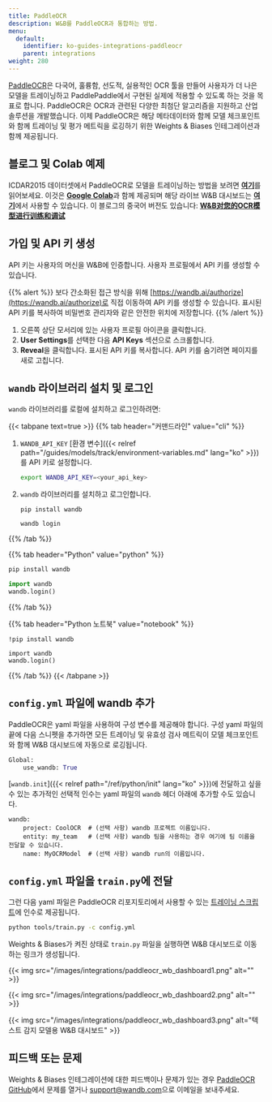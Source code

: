 ```yaml
---
title: PaddleOCR
description: W&B를 PaddleOCR과 통합하는 방법.
menu:
  default:
    identifier: ko-guides-integrations-paddleocr
    parent: integrations
weight: 280
---
```


[PaddleOCR](https://github.com/PaddlePaddle/PaddleOCR)은 다국어, 훌륭함, 선도적, 실용적인 OCR 툴을 만들어 사용자가 더 나은 모델을 트레이닝하고 PaddlePaddle에서 구현된 실제에 적용할 수 있도록 하는 것을 목표로 합니다. PaddleOCR은 OCR과 관련된 다양한 최첨단 알고리즘을 지원하고 산업 솔루션을 개발했습니다. 이제 PaddleOCR은 해당 메타데이터와 함께 모델 체크포인트와 함께 트레이닝 및 평가 메트릭을 로깅하기 위한 Weights & Biases 인테그레이션과 함께 제공됩니다.

## 블로그 및 Colab 예제

ICDAR2015 데이터셋에서 PaddleOCR로 모델을 트레이닝하는 방법을 보려면 [**여기**](https://wandb.ai/manan-goel/text_detection/reports/Train-and-Debug-Your-OCR-Models-with-PaddleOCR-and-W-B--VmlldzoyMDUwMDIw)를 읽어보세요. 이것은 [**Google Colab**](https://colab.research.google.com/drive/1id2VTIQ5-M1TElAkzjzobUCdGeJeW-nV?usp=sharing)과 함께 제공되며 해당 라이브 W&B 대시보드는 [**여기**](https://wandb.ai/manan-goel/text_detection)에서 사용할 수 있습니다. 이 블로그의 중국어 버전도 있습니다: [**W&B对您的OCR模型进行训练和调试**](https://wandb.ai/wandb_fc/chinese/reports/W-B-OCR---VmlldzoyMDk1NzE4)

## 가입 및 API 키 생성

API 키는 사용자의 머신을 W&B에 인증합니다. 사용자 프로필에서 API 키를 생성할 수 있습니다.

{{% alert %}}
보다 간소화된 접근 방식을 위해 [https://wandb.ai/authorize](https://wandb.ai/authorize)로 직접 이동하여 API 키를 생성할 수 있습니다. 표시된 API 키를 복사하여 비밀번호 관리자와 같은 안전한 위치에 저장합니다.
{{% /alert %}}

1. 오른쪽 상단 모서리에 있는 사용자 프로필 아이콘을 클릭합니다.
2. **User Settings**를 선택한 다음 **API Keys** 섹션으로 스크롤합니다.
3. **Reveal**을 클릭합니다. 표시된 API 키를 복사합니다. API 키를 숨기려면 페이지를 새로 고칩니다.

## `wandb` 라이브러리 설치 및 로그인

`wandb` 라이브러리를 로컬에 설치하고 로그인하려면:

{{< tabpane text=true >}}
{{% tab header="커맨드라인" value="cli" %}}

1. `WANDB_API_KEY` [환경 변수]({{< relref path="/guides/models/track/environment-variables.md" lang="ko" >}})를 API 키로 설정합니다.

    ```bash
    export WANDB_API_KEY=<your_api_key>
    ```

2. `wandb` 라이브러리를 설치하고 로그인합니다.

    ```shell
    pip install wandb

    wandb login
    ```

{{% /tab %}}

{{% tab header="Python" value="python" %}}

```bash
pip install wandb
```
```python
import wandb
wandb.login()
```

{{% /tab %}}

{{% tab header="Python 노트북" value="notebook" %}}

```notebook
!pip install wandb

import wandb
wandb.login()
```

{{% /tab %}}
{{< /tabpane >}}

## `config.yml` 파일에 wandb 추가

PaddleOCR은 yaml 파일을 사용하여 구성 변수를 제공해야 합니다. 구성 yaml 파일의 끝에 다음 스니펫을 추가하면 모든 트레이닝 및 유효성 검사 메트릭이 모델 체크포인트와 함께 W&B 대시보드에 자동으로 로깅됩니다.

```python
Global:
    use_wandb: True
```

[`wandb.init`]({{< relref path="/ref/python/init" lang="ko" >}})에 전달하고 싶을 수 있는 추가적인 선택적 인수는 yaml 파일의 `wandb` 헤더 아래에 추가할 수도 있습니다.

```
wandb:  
    project: CoolOCR  # (선택 사항) wandb 프로젝트 이름입니다.
    entity: my_team   # (선택 사항) wandb 팀을 사용하는 경우 여기에 팀 이름을 전달할 수 있습니다.
    name: MyOCRModel  # (선택 사항) wandb run의 이름입니다.
```

## `config.yml` 파일을 `train.py`에 전달

그런 다음 yaml 파일은 PaddleOCR 리포지토리에서 사용할 수 있는 [트레이닝 스크립트](https://github.com/PaddlePaddle/PaddleOCR/blob/release/2.5/tools/train.py)에 인수로 제공됩니다.

```bash
python tools/train.py -c config.yml
```

Weights & Biases가 켜진 상태로 `train.py` 파일을 실행하면 W&B 대시보드로 이동하는 링크가 생성됩니다.

{{< img src="/images/integrations/paddleocr_wb_dashboard1.png" alt="" >}}

{{< img src="/images/integrations/paddleocr_wb_dashboard2.png" alt="" >}}

{{< img src="/images/integrations/paddleocr_wb_dashboard3.png" alt="텍스트 감지 모델용 W&B 대시보드" >}}

## 피드백 또는 문제

Weights & Biases 인테그레이션에 대한 피드백이나 문제가 있는 경우 [PaddleOCR GitHub](https://github.com/PaddlePaddle/PaddleOCR)에서 문제를 열거나 <a href="mailto:support@wandb.com">support@wandb.com</a>으로 이메일을 보내주세요.
